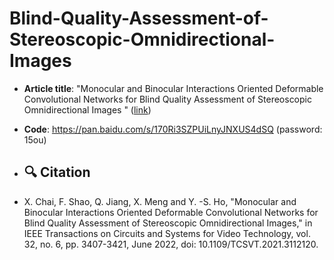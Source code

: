 # Blind-Quality-Assessment-of-Stereoscopic-Omnidirectional-Images

- **Article title**: "Monocular and Binocular Interactions Oriented Deformable Convolutional Networks for Blind Quality Assessment of Stereoscopic Omnidirectional Images
" ([link](https://ieeexplore.ieee.org/document/9536507))

- **Code**: https://pan.baidu.com/s/170Ri3SZPUiLnyJNXUS4dSQ (password: 15ou)

- ## 🔍 Citation
- X. Chai, F. Shao, Q. Jiang, X. Meng and Y. -S. Ho, "Monocular and Binocular Interactions Oriented Deformable Convolutional Networks for Blind Quality Assessment of Stereoscopic Omnidirectional Images," in IEEE Transactions on Circuits and Systems for Video Technology, vol. 32, no. 6, pp. 3407-3421, June 2022, doi: 10.1109/TCSVT.2021.3112120.
